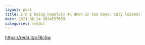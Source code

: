 ```yaml
--- 
layout: post 
title: I'm I being hopeful? 4k down in two days. Cuty losses? 
date: 2021-06-24 1624557669 
categories: reddit 
--- 
```

https://redd.it/o76c5w